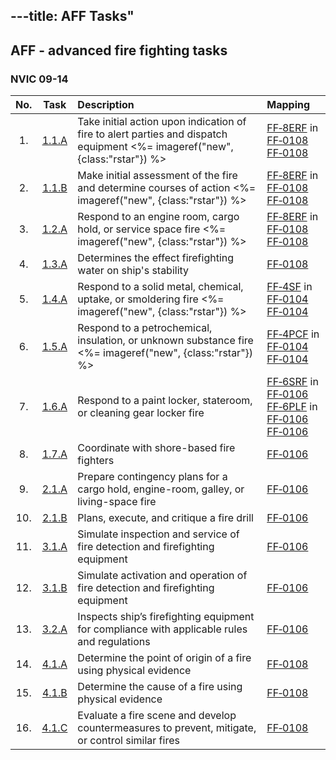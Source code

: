 ---title: AFF Tasks"
---



## AFF - advanced fire fighting tasks

### NVIC 09-14

| No.   | Task | Description | Mapping |
|:-----:|:----:|:------------|:-------|
| 1. | [1.1.A](F0101A) | Take initial action upon indication of fire to alert parties and dispatch equipment <%= imageref("new", {class:"rstar"}) %>  | [FF‑8ERF](FF-8ERF) in [FF‑0108](FF-0108)<br/>[FF‑0108](FF-0108)|
| 2. | [1.1.B](F0101B) | Make initial assessment of the fire and determine courses of action <%= imageref("new", {class:"rstar"}) %>  | [FF‑8ERF](FF-8ERF) in [FF‑0108](FF-0108)<br/>[FF‑0108](FF-0108)|
| 3. | [1.2.A](F0102A) | Respond to an engine room, cargo hold, or service space fire <%= imageref("new", {class:"rstar"}) %>  | [FF‑8ERF](FF-8ERF) in [FF‑0108](FF-0108)<br/>[FF‑0108](FF-0108)|
| 4. | [1.3.A](F0103A) | Determines the effect firefighting water on ship's stability | [FF‑0108](FF-0108)|
| 5. | [1.4.A](F0104A) | Respond to a solid metal, chemical, uptake, or smoldering fire <%= imageref("new", {class:"rstar"}) %>  | [FF‑4SF](FF-4SF) in [FF‑0104](FF-0104)<br/>[FF‑0104](FF-0104)|
| 6. | [1.5.A](F0105A) | Respond to a petrochemical, insulation, or unknown substance fire <%= imageref("new", {class:"rstar"}) %>  | [FF‑4PCF](FF-4PCF) in [FF‑0104](FF-0104)<br/>[FF‑0104](FF-0104)|
| 7. | [1.6.A](F0106A) | Respond to a paint locker, stateroom, or cleaning gear locker fire | [FF‑6SRF](FF-6SRF) in [FF‑0106](FF-0106)<br/>[FF‑6PLF](FF-6PLF) in [FF‑0106](FF-0106)<br/>[FF‑0106](FF-0106)|
| 8. | [1.7.A](F0107A) | Coordinate with shore-based fire fighters | [FF‑0106](FF-0106)|
| 9. | [2.1.A](F0201A) | Prepare contingency plans for a cargo hold, engine-room, galley, or living-space fire | [FF‑0106](FF-0106)|
| 10. | [2.1.B](F0201B) | Plans, execute, and critique a fire drill | [FF‑0106](FF-0106)|
| 11. | [3.1.A](F0301A) | Simulate inspection and service of fire detection and firefighting equipment | [FF‑0106](FF-0106)|
| 12. | [3.1.B](F0301B) | Simulate activation and operation of fire detection and firefighting equipment | [FF‑0106](FF-0106)|
| 13. | [3.2.A](F0302A) | Inspects ship’s firefighting equipment for compliance with applicable rules and regulations | [FF‑0106](FF-0106)|
| 14. | [4.1.A](F0401A) | Determine the point of origin of a fire using physical evidence | [FF‑0108](FF-0108)|
| 15. | [4.1.B](F0401B) | Determine the cause of a fire using physical evidence | [FF‑0108](FF-0108)|
| 16. | [4.1.C](F0401C) | Evaluate a fire scene and develop countermeasures to prevent, mitigate, or control similar fires | [FF‑0108](FF-0108)|
